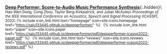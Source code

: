 [__Deep Performer: Score-to-Audio Music Performance Synthesis__](https://salu133445.github.io/deepperformer/pdf/deepperformer-icassp2022-paper.pdf){:.hidden}\\
<small>
Hao-Wen Dong, Cong Zhou, Taylor Berg-Kirkpatrick, and Julian McAuley\\
_Proceedings of the IEEE International Conference on Acoustics, Speech and Signal Processing (ICASSP)_, 2022\\
{%
  include icon_link.html
  text="homepage"
  icon=site.icons.homepage
  href="https://salu133445.github.io/deepperformer/"
%}&ensp;
{%
  include icon_link.html
  text="paper"
  icon=site.icons.paper
  href="https://salu133445.github.io/deepperformer/pdf/deepperformer-icassp2022-paper.pdf"
%}&ensp;
{%
  include icon_link.html
  text="reviews"
  icon=site.icons.reviews
  href="https://salu133445.github.io/deepperformer/pdf/deepperformer-icassp2022-reviews.pdf"
%}
</small>